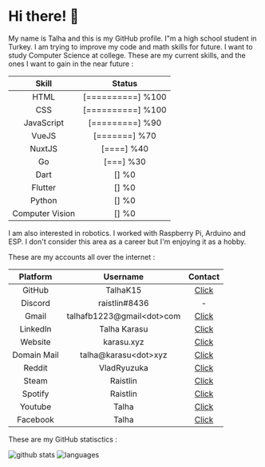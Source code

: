 # Hi there! 👋

My name is Talha and this is my GitHub profile. I"m a high school student in Turkey. I am trying to improve my code and math skills for future. I want to study Computer Science at college. These are my current skills, and the ones I want to gain in the near future :

| Skill | Status |
| :-:   | :-: | 
| HTML | [==========] %100 |
| CSS | [==========] %100 |
| JavaScript | [=========] %90 |
| VueJS | [=======] %70 |
| NuxtJS | [====] %40 |
| Go | [===] %30 |
| Dart | [] %0 |
| Flutter | [] %0 |
| Python | [] %0 |
| Computer Vision | [] %0 |

I am also interested in robotics. I worked with Raspberry Pi, Arduino and ESP. I don't consider this area as a career but I'm enjoying it as a hobby.

These are my accounts all over the internet : 

| Platform | Username | Contact |
| :-:   | :-: | :-: |
| GitHub | TalhaK15 | [Click](https://github.com/TalhaK15) |
| Discord | raistlin#8436 | - |
| Gmail | talhafb1223@gmail\<dot\>com | [Click](mailto:talhafb1223@gmail.com) |
| LinkedIn | Talha Karasu | [Click](https://www.linkedin.com/in/talha-karasu-62b22114a/) |
| Website | karasu.xyz | [Click](https://karasu.xyz) |
| Domain Mail | talha@karasu\<dot\>xyz | [Click](mailto:talha@karasu.xyz) |
| Reddit | VladRyuzuka | [Click](https://www.reddit.com/user/VladRyuzuka) |
| Steam | Raistlin | [Click](https://steamcommunity.com/id/Sylvester1223/) |
| Spotify | Raistlin | [Click](https://open.spotify.com/user/up1ar3qi6wyf0kft0odfr9in7) |
| Youtube | Talha | [Click](https://www.youtube.com/channel/UC6rsOQgbEGqpBu539xGKUXQ) |
| Facebook | Talha | [Click](https://www.facebook.com/profile.php?id=100011297020699) |

These are my GitHub statisctics : 

![github stats](https://github-readme-stats.vercel.app/api?username=talhak15&line_height=40&count_commits=true&count_private=true&show_icons=true&theme=cobalt)
![languages](https://github-readme-stats.vercel.app/api/top-langs/?username=talhak15&show_icons=true&theme=cobalt)
